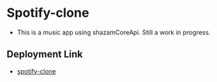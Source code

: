 # Spotify-clone
- This is a music app using shazamCoreApi. Still a work in progress. 

## Deployment Link
- [spotify-clone](https://didheemusikapp.netlify.app)

